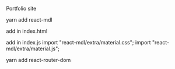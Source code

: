 Portfolio site

yarn add react-mdl

add in index.html
<link rel="stylesheet" href="https://fonts.googleapis.com/icon?family=Material+Icons">
    
add in index.js
import "react-mdl/extra/material.css";
import "react-mdl/extra/material.js";

yarn add react-router-dom